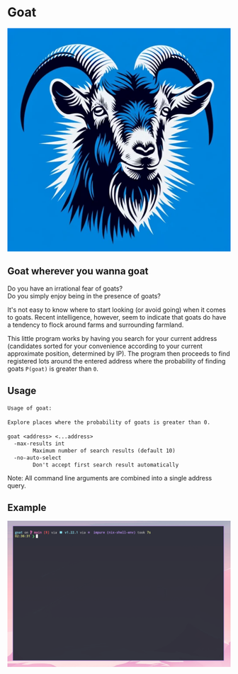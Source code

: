 # Goat

![Goat](./goat.webp)

## Goat wherever you wanna goat

Do you have an irrational fear of goats?<br/>
Do you simply enjoy being in the presence of goats?

It's not easy to know where to start looking (or avoid going) when it comes to goats.
Recent intelligence, however, seem to indicate that goats do have a tendency to
flock around farms and surrounding farmland.

This little program works by having you search for your current address
(candidates sorted for your convenience according to your current approximate
position, determined by IP). The program then proceeds to find registered lots
around the entered address where the probability of finding goats `P(goat)` is
greater than `0`.

## Usage

```
Usage of goat:

Explore places where the probability of goats is greater than 0.

goat <address> <...address>
  -max-results int
        Maximum number of search results (default 10)
  -no-auto-select
        Don't accept first search result automatically
```

Note: All command line arguments are combined into a single address query.

## Example

![Goat on the CLI](./goat-cli.gif)

